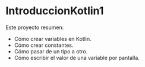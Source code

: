 # IntroduccionKotlin1

Este proyecto resumen:
- Cómo crear variables en Kotlin.
- Cómo crear constantes.
- Cómo pasar de un tipo a otro.
- Cómo escribir el valor de una variable por pantalla.
